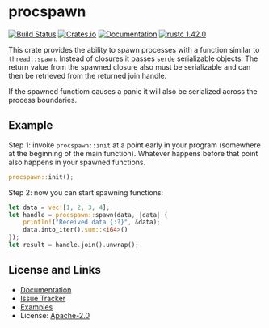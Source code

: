 # procspawn

[![Build Status](https://github.com/mitsuhiko/procspawn/workflows/Tests/badge.svg?branch=master)](https://github.com/mitsuhiko/procspawn/actions?query=workflow%3ATests)
[![Crates.io](https://img.shields.io/crates/d/procspawn.svg)](https://crates.io/crates/procspawn)
[![Documentation](https://docs.rs/procspawn/badge.svg)](https://docs.rs/procspawn)
[![rustc 1.42.0](https://img.shields.io/badge/rust-1.42%2B-orange.svg)](https://img.shields.io/badge/rust-1.42%2B-orange.svg)

This crate provides the ability to spawn processes with a function similar
to `thread::spawn`.  Instead of closures it passes [`serde`](https://serde.rs/)
serializable objects.  The return value from the spawned closure also must be
serializable and can then be retrieved from the returned join handle.

If the spawned functiom causes a panic it will also be serialized across
the process boundaries.

## Example

Step 1: invoke `procspawn::init` at a point early in your program (somewhere at
the beginning of the main function).  Whatever happens before that point also
happens in your spawned functions.

```rust
procspawn::init();
```

Step 2: now you can start spawning functions:

```rust
let data = vec![1, 2, 3, 4];
let handle = procspawn::spawn(data, |data| {
    println!("Received data {:?}", &data);
    data.into_iter().sum::<i64>()
});
let result = handle.join().unwrap();
```

## License and Links

- [Documentation](https://docs.rs/procspawn/)
- [Issue Tracker](https://github.com/mitsuhiko/procspawn/issues)
- [Examples](https://github.com/mitsuhiko/procspawn/tree/master/examples)
- License: [Apache-2.0](https://github.com/mitsuhiko/procspawn/blob/master/LICENSE-APACHE)
